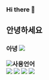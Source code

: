 ### Hi there 👋
<h2> 안녕하세요
<h3> 아녕

  

  
  <img src="https://img.shields.io/badge/으아-005571?style=flat-square&logo=Beats&logoColor=white"/>
  
 <img src="https://img.shields.io/badge/-181717?style=flat-square&logo=GitHub&logoColor=white"/>사용언어 <br>
   <img src="https://img.shields.io/badge/JAVA-005571?style=flat-square&logo=OpenJDK&logoColor=white"/>
  <img src="https://img.shields.io/badge/SpringFramework-6DB33F?style=flat-square&logo=Spring&logoColor=white"/>
  <img src="https://img.shields.io/badge/HTML-E34F26?style=flat-square&logo=HTML5&logoColor=white"/>
  <img src="https://img.shields.io/badge/Linux-FCC624?style=flat-square&logo=Linux&logoColor=white"/>
<!--
**EHoSeong/EHoSeong** is a ✨ _special_ ✨ repository because its `README.md` (this file) appears on your GitHub profile.

Here are some ideas to get you started:

- 🔭 I’m currently working on ...
- 🌱 I’m currently learning ...
- 👯 I’m looking to collaborate on ...
- 🤔 I’m looking for help with ...
- 💬 Ask me about ...
- 📫 How to reach me: ...
- 😄 Pronouns: ...
- ⚡ Fun fact: ...
-->
